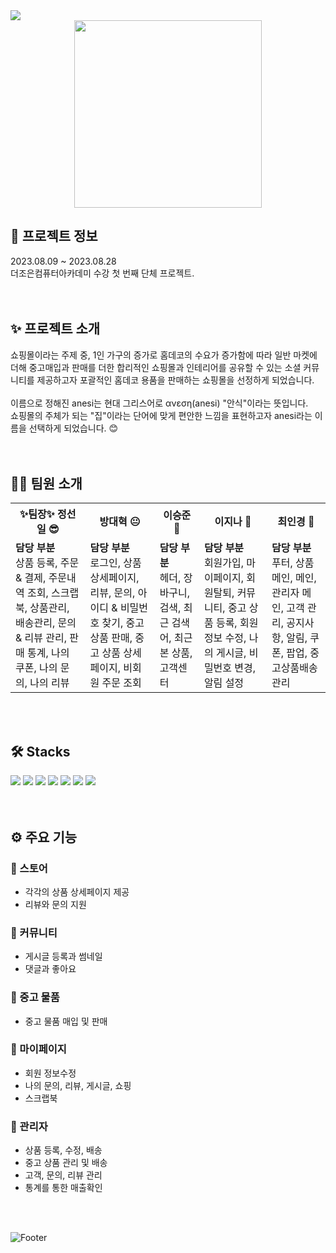 <img src="https://capsule-render.vercel.app/api?type=waving&color=A782C3&height=200&section=header&text=&fontSize=50&fontColor=fff" />


<div align="center">
<img src="https://github.com/Jeongseonil/anesi/assets/77383087/ab1be8b5-48fc-4b49-a696-27cfe76a60a7" width="300" height="300"/>
</div>

<h2>🔎 프로젝트 정보</h2>
<div>2023.08.09 ~ 2023.08.28</div>
<div>더조은컴퓨터아카데미 수강 첫 번째 단체 프로젝트.</div>
<br>
<br>
<h2>✨ 프로젝트 소개</h2>
<div>쇼핑몰이라는 주제 중, 1인 가구의 증가로 홈데코의 수요가 증가함에 따라 일반 마켓에 더해 중고매입과 판매를 더한 합리적인 쇼핑몰과 인테리어를 공유할 수 있는 소셜 커뮤니티를 제공하고자 포괄적인 홈데코 용품을 판매하는 쇼핑몰을 선정하게 되었습니다.</div>
<br>
<div>이름으로 정해진 anesi는 현대 그리스어로 ανεση(anesi) "안식"이라는 뜻입니다.</div>
<div>쇼핑몰의 주체가 되는 "집"이라는 단어에 맞게 편안한 느낌을 표현하고자 anesi라는 이름을 선택하게 되었습니다. 😊</div>
<br>
<br>
<h2>💁‍♂️ 팀원 소개</h2>
<table>
  <tr>
    <th>✨팀장✨ 정선일 😎</th>
    <th>방대혁 😐</th>
    <th>이승준 🤔</th>
    <th>이지나 🤭</th>
    <th>최인경 🤗</th>
  </tr>
  <tr>
    <td><b>담당 부분</b> <br>
      상품 등록, 주문 & 결제, 주문내역 조회, 스크랩북, 상품관리, 배송관리, 문의 & 리뷰 관리, 판매 통계, 나의 쿠폰, 나의 문의, 나의 리뷰</td>
    <td><b>담당 부분</b> <br> 
      로그인, 상품 상세페이지, 리뷰, 문의, 아이디 & 비밀번호 찾기, 중고 상품 판매, 중고 상품 상세페이지, 비회원 주문 조회</td>
    <td><b>담당 부분</b> <br>
      헤더, 장바구니, 검색, 최근 검색어, 최근 본 상품, 고객센터</td>
    <td><b>담당 부분</b> <br>
      회원가입, 마이페이지, 회원탈퇴, 커뮤니티, 중고 상품 등록, 회원 정보 수정, 나의 게시글, 비밀번호 변경, 알림 설정</td>
    <td><b>담당 부분</b> <br>
      푸터, 상품 메인, 메인, 관리자 메인, 고객 관리, 공지사항, 알림, 쿠폰, 팝업, 중고상품배송관리</td>
  </tr>
</table>
<br>
<br>
<h2>🛠 Stacks</h2>
<div>
  <img src="https://img.shields.io/badge/Html5-E34F26?style=flat&logo=html5&logoColor=white"/>
  <img src="https://img.shields.io/badge/Css3-1572B6?style=flat&logo=css3&logoColor=white"/>
  <img src="https://img.shields.io/badge/Javascript-F7DF1E?style=flat&logo=javascript&logoColor=white"/> 
  <img src="https://img.shields.io/badge/Mysql-4479A1?style=flat&logo=mysql&logoColor=white"/>
  <img src="https://img.shields.io/badge/Jquery-0769AD?style=flat&logo=jquery&logoColor=white"/> 
  <img src="https://img.shields.io/badge/Vue.js-4FC08D?style=flat&logo=vuedotjs&logoColor=white"/>
  <img src="https://img.shields.io/badge/SpringBoot-6DB33F?style=flat&logo=springboot&logoColor=white"/>
</div>
<br>
<br>

<h2>⚙ 주요 기능</h2>
<h3>📌 스토어</h3>
<ul>
  <li>각각의 상품 상세페이지 제공</li>
  <li>리뷰와 문의 지원</li>
</ul>
<h3>📌 커뮤니티</h3>
<ul>
  <li>게시글 등록과 썸네일</li>
  <li>댓글과 좋아요</li>
</ul>
<h3>📌 중고 물품</h3>
<ul>
  <li>중고 물품 매입 및 판매</li>
</ul>
<h3>📌 마이페이지</h3>
<ul>
  <li>회원 정보수정</li>
  <li>나의 문의, 리뷰, 게시글, 쇼핑</li>
  <li>스크랩북</li>
</ul>
<h3>📌 관리자</h3>
<ul>
  <li>상품 등록, 수정, 배송</li>
  <li>중고 상품 관리 및 배송</li>
  <li>고객, 문의, 리뷰 관리</li>
  <li>통계를 통한 매출확인</li>
</ul>


<br>
<br>

![Footer](https://capsule-render.vercel.app/api?type=waving&color=A782C3&height=200&section=footer)

